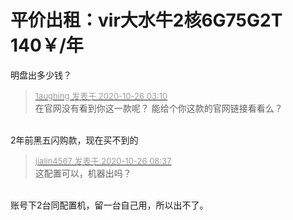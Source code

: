 # 平价出租：vir大水牛2核6G75G2T 140￥/年


明盘出多少钱？

<div class="quote"><blockquote><font size="2"><a href="https://www.hostloc.com/forum.php?mod=redirect&amp;goto=findpost&amp;pid=9352155&amp;ptid=758435" target="_blank"><font color="#999999">1aughing 发表于 2020-10-26 03:10</font></a></font><br />
在官网没有看到你这一款呢？ 能给个你这款的官网链接看看么？</blockquote></div><br />
2年前黑五闪购款，现在买不到的

<div class="quote"><blockquote><font size="2"><a href="https://www.hostloc.com/forum.php?mod=redirect&amp;goto=findpost&amp;pid=9352287&amp;ptid=758435" target="_blank"><font color="#999999">jialin4567 发表于 2020-10-26 08:37</font></a></font><br />
这配置可以，机器出吗？</blockquote></div><br />
账号下2台同配置机，留一台自己用，所以出不了。

